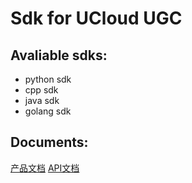 # Sdk for UCloud UGC

## Avaliable sdks:
- python sdk
- cpp sdk
- java sdk
- golang sdk

## Documents:
[产品文档][1]
[API文档][2]

[1]:https://docs.ucloud.cn/compute/ugc/index.html
[2]:https://doc.ucloud.cn/api/ugc-api/index
